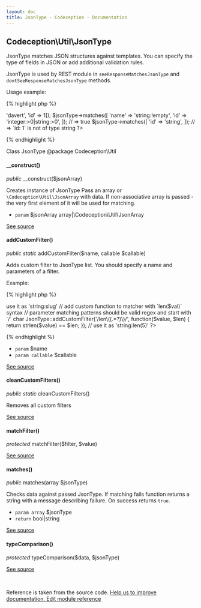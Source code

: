 ```yaml
---
layout: doc
title: JsonType - Codeception - Documentation
---
```



## Codeception\Util\JsonType



JsonType matches JSON structures against templates.
You can specify the type of fields in JSON or add additional validation rules.

JsonType is used by REST module in `seeResponseMatchesJsonType` and `dontSeeResponseMatchesJsonType` methods.

Usage example:

{% highlight php %}

<?php
$jsonType = new JsonType(['name' => 'davert', 'id' => 1]);
$jsonType->matches([
  'name' => 'string:!empty',
  'id' => 'integer:>0|string:>0',
]); // => true

$jsonType->matches([
  'id' => 'string',
]); // => `id: 1` is not of type string
?>

{% endhighlight %}

Class JsonType
@package Codeception\Util


#### __construct()

 *public* __construct($jsonArray) 

Creates instance of JsonType
Pass an array or `\Codeception\Util\JsonArray` with data.
If non-associative array is passed - the very first element of it will be used for matching.

 * `param` $jsonArray array|\Codeception\Util\JsonArray

[See source](https://github.com/Codeception/Codeception/blob/2.3/src/Codeception/Util/JsonType.php#L42)

#### addCustomFilter()

 *public static* addCustomFilter($name, callable $callable) 

Adds custom filter to JsonType list.
You should specify a name and parameters of a filter.

Example:

{% highlight php %}

<?php
JsonType::addCustomFilter('slug', function($value) {
    return strpos(' ', $value) !== false;
});
// => use it as 'string:slug'


// add custom function to matcher with `len($val)` syntax
// parameter matching patterns should be valid regex and start with `/` char
JsonType::addCustomFilter('/len\((.*?)\)/', function($value, $len) {
  return strlen($value) == $len;
});
// use it as 'string:len(5)'
?>

{% endhighlight %}

 * `param` $name
 * `param callable` $callable

[See source](https://github.com/Codeception/Codeception/blob/2.3/src/Codeception/Util/JsonType.php#L76)

#### cleanCustomFilters()

 *public static* cleanCustomFilters() 

Removes all custom filters

[See source](https://github.com/Codeception/Codeception/blob/2.3/src/Codeception/Util/JsonType.php#L84)

#### matchFilter()

 *protected* matchFilter($filter, $value) 

[See source](https://github.com/Codeception/Codeception/blob/2.3/src/Codeception/Util/JsonType.php#L158)

#### matches()

 *public* matches(array $jsonType) 

Checks data against passed JsonType.
If matching fails function returns a string with a message describing failure.
On success returns `true`.

 * `param array` $jsonType
 * `return` bool|string

[See source](https://github.com/Codeception/Codeception/blob/2.3/src/Codeception/Util/JsonType.php#L97)

#### typeComparison()

 *protected* typeComparison($data, $jsonType) 

[See source](https://github.com/Codeception/Codeception/blob/2.3/src/Codeception/Util/JsonType.php#L116)

<p>&nbsp;</p><div class="alert alert-warning">Reference is taken from the source code. <a href="https://github.com/Codeception/Codeception/blob/2.3/src//Codeception/Util/JsonType.php">Help us to improve documentation. Edit module reference</a></div>
